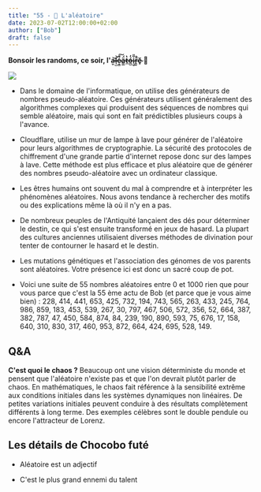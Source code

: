 ```yaml
---
title: "55 - 🎲 L'aléatoire"
date: 2023-07-02T12:00:00+02:00
author: ["Bob"]
draft: false
---
```


**Bonsoir les randoms, ce soir, l'a̶̫͕͝l̴̘̺͝é̷̝̳̊͠ä̶͇̲́t̷̪̔ó̶̲̺̓i̷̜̬̅̎r̴̯̱͌͛ĕ̴̥ 🎲**

![](/img/55.jpg)

- Dans le domaine de l'informatique, on utilise des générateurs de nombres pseudo-aléatoire. Ces générateurs utilisent généralement des algorithmes complexes qui produisent des séquences de nombres qui semble aléatoire, mais qui sont en fait prédictibles plusieurs coups à l'avance.  

- Cloudflare, utilise un mur de lampe à lave pour générer de l'aléatoire pour leurs algorithmes de cryptographie. La sécurité des protocoles de chiffrement d'une grande partie d'internet repose donc sur des lampes à lave. Cette méthode est plus efficace et plus aléatoire que de générer des nombres pseudo-aléatoire avec un ordinateur classique.

- Les êtres humains ont souvent du mal à comprendre et à interpréter les phénomènes aléatoires. Nous avons tendance à rechercher des motifs ou des explications même là où il n'y en a pas.

- De nombreux peuples de l'Antiquité lançaient des dés pour déterminer le destin, ce qui s'est ensuite transformé en jeux de hasard. La plupart des cultures anciennes utilisaient diverses méthodes de divination pour tenter de contourner le hasard et le destin.

- Les mutations génétiques et l'association des génomes de vos parents sont aléatoires. Votre présence ici est donc un sacré coup de pot.  

- Voici une suite de 55 nombres aléatoires entre 0 et 1000 rien que pour vous parce que c'est la 55 ème actu de Bob (et parce que je vous aime bien) : 228, 414, 441, 653, 425, 732, 194, 743, 565, 263, 433, 245, 764, 986, 859, 183, 453, 539, 267, 30, 797, 467, 506, 572, 356, 52, 664, 387, 382, 787, 47, 450, 584, 874, 84, 239, 190, 890, 593, 75, 676, 17, 158, 640, 310, 830, 317, 460, 953, 872, 664, 424, 695, 528, 149.

## Q&A

**C'est quoi le chaos ?**
Beaucoup ont une vision déterministe du monde et pensent que l'aléatoire n'existe pas et que l'on devrait plutôt parler de chaos. En mathématiques, le chaos fait référence à la sensibilité extrême aux conditions initiales dans les systèmes dynamiques non linéaires. De petites variations initiales peuvent conduire à des résultats complètement différents à long terme. Des exemples célèbres sont le double pendule ou encore l'attracteur de Lorenz.

## Les détails de Chocobo futé

- Aléatoire est un adjectif

- C'est le plus grand ennemi du talent
